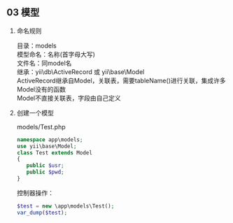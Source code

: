 ## 03 模型
1. 命名规则

    目录：models  
    模型命名：名称(首字母大写)  
    文件名：同model名  
    继承：yii\db\ActiveRecord 或 yii\base\Model  
    ActiveRecord继承自Model，关联表，需要tableName()进行关联，集成许多Model没有的函数  
    Model不直接关联表，字段由自己定义
1. 创建一个模型

    models/Test.php
    ```php
    namespace app\models;
    use yii\base\Model;
    class Test extends Model
    {
       public $usr;
       public $pwd;
    }
    ```
    控制器操作：
    ```php
    $test = new \app\models\Test();
    var_dump($test); 
    ```
